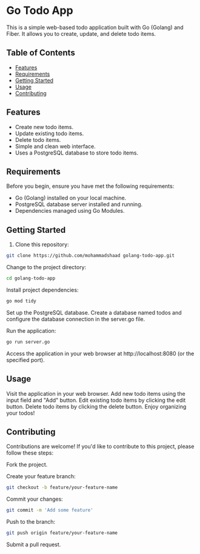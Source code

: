 # Go Todo App

This is a simple web-based todo application built with Go (Golang) and Fiber. It allows you to create, update, and delete todo items.

## Table of Contents

- [Features](#features)
- [Requirements](#requirements)
- [Getting Started](#getting-started)
- [Usage](#usage)
- [Contributing](#contributing)

## Features

- Create new todo items.
- Update existing todo items.
- Delete todo items.
- Simple and clean web interface.
- Uses a PostgreSQL database to store todo items.

## Requirements

Before you begin, ensure you have met the following requirements:

- Go (Golang) installed on your local machine.
- PostgreSQL database server installed and running.
- Dependencies managed using Go Modules.

## Getting Started

1. Clone this repository:

```bash
git clone https://github.com/mohammadshaad golang-todo-app.git
```

Change to the project directory:

```bash
cd golang-todo-app
```

Install project dependencies:

```bash
go mod tidy
```

Set up the PostgreSQL database. Create a database named todos and configure the database connection in the server.go file.

Run the application:

```bash
go run server.go
```

Access the application in your web browser at http://localhost:8080 (or the specified port).

## Usage

Visit the application in your web browser.
Add new todo items using the input field and "Add" button.
Edit existing todo items by clicking the edit button.
Delete todo items by clicking the delete button.
Enjoy organizing your todos!

## Contributing
Contributions are welcome! If you'd like to contribute to this project, please follow these steps:

Fork the project.

Create your feature branch: 

```bash
git checkout -b feature/your-feature-name
```

Commit your changes:

```bash
git commit -m 'Add some feature'
```

Push to the branch: 

```bash
git push origin feature/your-feature-name
```

Submit a pull request.
